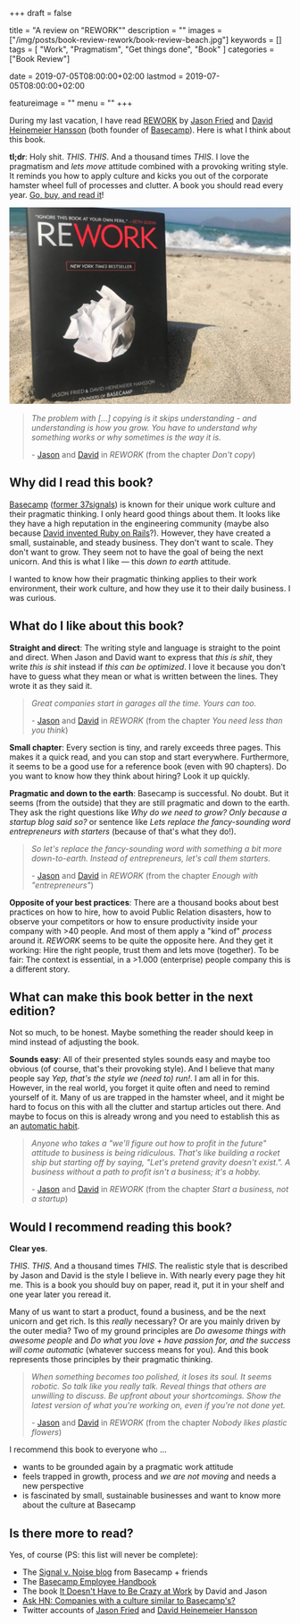 +++
draft = false

title =  "A review on \"REWORK\""
description = ""
images = ["/img/posts/book-review-rework/book-review-beach.jpg"]
keywords = []
tags = [
    "Work",
    "Pragmatism",
    "Get things done",
    "Book"
]
categories = ["Book Review"]

date = 2019-07-05T08:00:00+02:00
lastmod = 2019-07-05T08:00:00+02:00

featureimage = ""
menu = ""
+++

During my last vacation, I have read [REWORK](https://www.amazon.de/gp/product/0307463745/ref=as_li_qf_asin_il_tl?ie=UTF8&tag=andygrunwald-21&creative=6742&linkCode=as2&creativeASIN=0307463745&linkId=b8c1d36cdf3f99dc4923caf36f027b40) by
[Jason Fried](https://twitter.com/jasonfried) and [David Heinemeier Hansson](https://twitter.com/dhh) (both founder of [Basecamp](https://basecamp.com/)). Here is what I think about this book.

**tl;dr**: Holy shit. _THIS_. _THIS_. And a thousand times _THIS_. I love the pragmatism and _lets move_ attitude combined with a provoking writing style. It reminds you how to apply culture and kicks you out of the corporate hamster wheel full of processes and clutter. A book you should read every year. [Go, buy, and read it](https://www.amazon.de/gp/product/0307463745/ref=as_li_qf_asin_il_tl?ie=UTF8&tag=andygrunwald-21&creative=6742&linkCode=as2&creativeASIN=0307463745&linkId=b8c1d36cdf3f99dc4923caf36f027b40)!

<!--more-->

![REWORK at the beach of Mallorca, Spain](/img/posts/book-review-rework/book-review-beach.jpg)

> _The problem with [...] copying is it skips understanding - and understanding is how you grow. You have to understand why something works or why sometimes is the way it is._
>
> \- [Jason](https://twitter.com/jasonfried) and [David](https://twitter.com/dhh) in _REWORK_ (from the chapter _Don't copy_)

## Why did I read this book?

[Basecamp](https://basecamp.com/) ([former 37signals](https://37signals.com/)) is known for their unique work culture and their pragmatic thinking.
I only heard good things about them. It looks like they have a high reputation in the engineering community (maybe also because [David invented Ruby on Rails](https://en.wikipedia.org/wiki/Ruby_on_Rails)?).
However, they have created a small, sustainable, and steady business.
They don't want to scale. They don't want to grow. They seem not to have the goal of being the next unicorn.
And this is what I like — this _down to earth_ attitude.

I wanted to know how their pragmatic thinking applies to their work environment, their work culture, and how they use it to their daily business. I was curious.

## What do I like about this book?

**Straight and direct**: The writing style and language is straight to the point and direct. When Jason and David want to express that _this is shit_, they write _this is shit_ instead if _this can be optimized_. I love it because you don't have to guess what they mean or what is written between the lines. They wrote it as they said it.

> _Great companies start in garages all the time. Yours can too._
>
> \- [Jason](https://twitter.com/jasonfried) and [David](https://twitter.com/dhh) in _REWORK_ (from the chapter _You need less than you think_)

**Small chapter**: Every section is tiny, and rarely exceeds three pages. This makes it a quick read, and you can stop and start everywhere. Furthermore, it seems to be a good use for a reference book (even with 90 chapters). Do you want to know how they think about hiring? Look it up quickly.

**Pragmatic and down to the earth**: Basecamp is successful. No doubt. But it seems (from the outside) that they are still pragmatic and down to the earth. They ask the right questions like _Why do we need to grow? Only because a startup blog said so?_ or sentence like _Lets replace the fancy-sounding word entrepreneurs with starters_ (because of that's what they do!).

> _So let's replace the fancy-sounding word with something a bit more down-to-earth. Instead of entrepreneurs, let's call them starters._
>
> \- [Jason](https://twitter.com/jasonfried) and [David](https://twitter.com/dhh) in _REWORK_ (from the chapter _Enough with "entrepreneurs"_)

**Opposite of your best practices**: There are a thousand books about best practices on how to hire, how to avoid Public Relation disasters, how to observe your competitors or how to ensure productivity inside your company with >40 people. And most of them apply a "kind of" _process_ around it. _REWORK_ seems to be quite the opposite here. And they get it working: Hire the right people, trust them and lets move (together). To be fair: The context is essential, in a >1.000 (enterprise) people company this is a different story.

## What can make this book better in the next edition?

Not so much, to be honest. Maybe something the reader should keep in mind instead of adjusting the book.

**Sounds easy**: All of their presented styles sounds easy and maybe too obvious (of course, that's their provoking style). And I believe that many people say _Yep, that's the style we (need to) run!_. I am all in for this. However, in the real world, you forget it quite often and need to remind yourself of it. Many of us are trapped in the hamster wheel, and it might be hard to focus on this with all the clutter and startup articles out there. And maybe to focus on this is already wrong and you need to establish this as an [automatic habit](https://andygrunwald.com/blog/a-review-on-atomic-habits-an-easy-and-proven-way-to-build-good-habits-and-break-bad-ones/).

> _Anyone who takes a "we'll figure out how to profit in the future" attitude to business is being ridiculous. That's like building a rocket ship but starting off by saying, "Let's pretend gravity doesn't exist.". A business without a path to profit isn't a business; it's a hobby._
>
> \- [Jason](https://twitter.com/jasonfried) and [David](https://twitter.com/dhh) in _REWORK_ (from the chapter _Start a business, not a startup_)

## Would I recommend reading this book?

**Clear yes**.

_THIS_. _THIS_. And a thousand times _THIS_.
The realistic style that is described by Jason and David is the style I believe in.
With nearly every page they hit me. This is a book you should buy on paper, read it, put it in your shelf and one year later you reread it.

Many of us want to start a product, found a business, and be the next unicorn and get rich. Is this _really_ necessary? Or are you mainly driven by the outer media? Two of my ground principles are _Do awesome things with awesome people_ and _Do what you love + have passion for, and the success will come automatic_ (whatever success means for you). And this book represents those principles by their pragmatic thinking.

> _When something becomes too polished, it loses its soul. It seems robotic. So talk like you really talk. Reveal things that others are unwilling to discuss. Be upfront about your shortcomings. Show the latest version of what you're working on, even if you're not done yet._
>
> \- [Jason](https://twitter.com/jasonfried) and [David](https://twitter.com/dhh) in _REWORK_ (from the chapter _Nobody likes plastic flowers_)

I recommend this book to everyone who ...

- wants to be grounded again by a pragmatic work attitude
- feels trapped in growth, process and _we are not moving_ and needs a new perspective
- is fascinated by small, sustainable businesses and want to know more about the culture at Basecamp

## Is there more to read?

Yes, of course (PS: this list will never be complete):

- The [Signal v. Noise blog](https://m.signalvnoise.com/) from Basecamp + friends
- The [Basecamp Employee Handbook](https://github.com/basecamp/handbook)
- The book [It Doesn't Have to Be Crazy at Work](https://www.amazon.de/gp/product/0062874780/ref=as_li_qf_asin_il_tl?ie=UTF8&tag=andygrunwald-21&creative=6742&linkCode=as2&creativeASIN=0062874780&linkId=4f16f482436c98dd456d9c069ca9c1d3) by David and Jason
- [Ask HN: Companies with a culture similar to Basecamp's?](https://news.ycombinator.com/item?id=16015715)
- Twitter accounts of [Jason Fried](https://twitter.com/jasonfried) and [David Heinemeier Hansson](https://twitter.com/dhh)